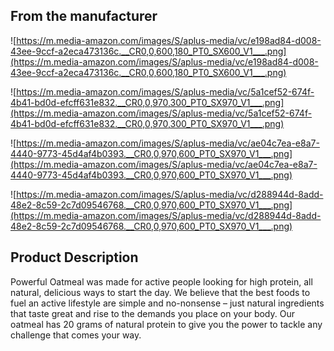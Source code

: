 ## **From the manufacturer**

![https://m.media-amazon.com/images/S/aplus-media/vc/e198ad84-d008-43ee-9ccf-a2eca473136c.__CR0,0,600,180_PT0_SX600_V1___.png](https://m.media-amazon.com/images/S/aplus-media/vc/e198ad84-d008-43ee-9ccf-a2eca473136c.__CR0,0,600,180_PT0_SX600_V1___.png)

![https://m.media-amazon.com/images/S/aplus-media/vc/5a1cef52-674f-4b41-bd0d-efcff631e832.__CR0,0,970,300_PT0_SX970_V1___.png](https://m.media-amazon.com/images/S/aplus-media/vc/5a1cef52-674f-4b41-bd0d-efcff631e832.__CR0,0,970,300_PT0_SX970_V1___.png)

![https://m.media-amazon.com/images/S/aplus-media/vc/ae04c7ea-e8a7-4440-9773-45d4af4b0393.__CR0,0,970,600_PT0_SX970_V1___.png](https://m.media-amazon.com/images/S/aplus-media/vc/ae04c7ea-e8a7-4440-9773-45d4af4b0393.__CR0,0,970,600_PT0_SX970_V1___.png)

![https://m.media-amazon.com/images/S/aplus-media/vc/d288944d-8add-48e2-8c59-2c7d09546768.__CR0,0,970,600_PT0_SX970_V1___.png](https://m.media-amazon.com/images/S/aplus-media/vc/d288944d-8add-48e2-8c59-2c7d09546768.__CR0,0,970,600_PT0_SX970_V1___.png)

## **Product Description**

Powerful Oatmeal was made for active people looking for high protein, all natural, delicious ways to start the day. We believe that the best foods to fuel an active lifestyle are simple and no-nonsense – just natural ingredients that taste great and rise to the demands you place on your body. Our oatmeal has 20 grams of natural protein to give you the power to tackle any challenge that comes your way.
